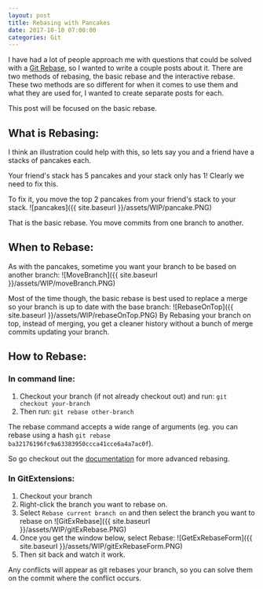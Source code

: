 ```yaml
---
layout: post
title: Rebasing with Pancakes
date: 2017-10-10 07:00:00
categories: Git
---
```


I have had a lot of people approach me with questions that could be solved with a [Git Rebase](https://git-scm.com/book/en/v2/Git-Branching-Rebasing), so I wanted to write a couple posts about it.
There are two methods of rebasing, the basic rebase and the interactive rebase.
These two methods are so different for when it comes to use them and what they are used for, I wanted to create separate posts for each.

This post will be focused on the basic rebase.

## What is Rebasing:

I think an illustration could help with this, so lets say you and a friend have a stacks of pancakes each.

Your friend's stack has 5 pancakes and your stack only has 1! Clearly we need to fix this.

To fix it, you move the top 2 pancakes from your friend's stack to your stack.
![pancakes]({{ site.baseurl }}/assets/WIP/pancake.PNG)

That is the basic rebase.
You move commits from one branch to another.

## When to Rebase:

As with the pancakes, sometime you want your branch to be based on another branch:
![MoveBranch]({{ site.baseurl }}/assets/WIP/moveBranch.PNG)

Most of the time though, the basic rebase is best used to replace a merge so your branch is up to date with the base branch:
![RebaseOnTop]({{ site.baseurl }}/assets/WIP/rebaseOnTop.PNG)
By Rebasing your branch on top, instead of merging, you get a cleaner history without a bunch of merge commits updating your branch.

## How to Rebase:

### In command line:

 1. Checkout your branch (if not already checkout out) and run: `git checkout your-branch`
 1. Then run: `git rebase other-branch`

The rebase command accepts a wide range of arguments (eg. you can rebase using a hash `git rebase ba32176196fc9a63383950ccca41cce6a4a7ac0f`).

So go checkout out the [documentation](https://git-scm.com/book/en/v2/Git-Branching-Rebasing) for more advanced rebasing.

### In GitExtensions:

 1. Checkout your branch
 1. Right-click the branch you want to rebase on.
 1. Select `Rebase current branch on` and then select the branch you want to rebase on
 ![GitExRebase]({{ site.baseurl }}/assets/WIP/gitExRebase.PNG)
 1. Once you get the window below, select Rebase:
 ![GetExRebaseForm]({{ site.baseurl }}/assets/WIP/gitExRebaseForm.PNG)
 1. Then sit back and watch it work.

Any conflicts will appear as git rebases your branch, so you can solve them on the commit where the conflict occurs.
